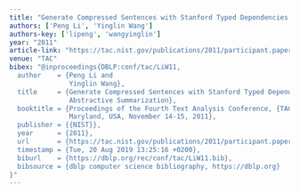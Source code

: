 ```yaml
---
title: "Generate Compressed Sentences with Stanford Typed Dependencies towards Abstractive Summarization."
authors: ['Peng Li', 'Yinglin Wang']
authors-key: ['lipeng', 'wangyinglin']
year: "2011"
article-link: "https://tac.nist.gov/publications/2011/participant.papers/SJTU_CIT.proceedings.pdf"
venue: "TAC"
bibex: "@inproceedings{DBLP:conf/tac/LiW11,
  author    = {Peng Li and
               Yinglin Wang},
  title     = {Generate Compressed Sentences with Stanford Typed Dependencies towards
               Abstractive Summarization},
  booktitle = {Proceedings of the Fourth Text Analysis Conference, {TAC} 2011, Gaithersburg,
               Maryland, USA, November 14-15, 2011},
  publisher = {{NIST}},
  year      = {2011},
  url       = {https://tac.nist.gov/publications/2011/participant.papers/SJTU\_CIT.proceedings.pdf},
  timestamp = {Tue, 20 Aug 2019 13:25:16 +0200},
  biburl    = {https://dblp.org/rec/conf/tac/LiW11.bib},
  bibsource = {dblp computer science bibliography, https://dblp.org}
}"
---
```

